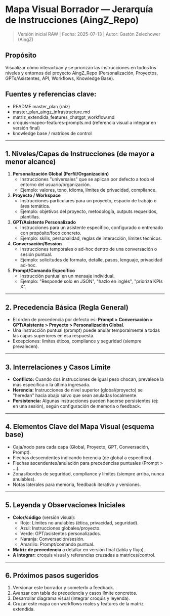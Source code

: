 # Mapa Visual Borrador — Jerarquía de Instrucciones (AingZ_Repo)

> Versión inicial RAW | Fecha: 2025-07-13 | Autor: Gastón Zelechower (AingZ)

## Propósito
Visualizar cómo interactúan y se priorizan las instrucciones en todos los niveles y entornos del proyecto AingZ_Repo (Personalización, Proyectos, GPTs/Asistentes, API, Workflows, Knowledge Base).

## Fuentes y referencias clave:
- README master_plan (raíz)
- master_plan_aingz_infrastructure.md
- matriz_extendida_features_chatgpt_workflow.md
- croquis-mapeo-features-prompts.md (referencia visual a integrar en versión final)
- knowledge base / matrices de control

---

## 1. **Niveles/Capas de Instrucciones (de mayor a menor alcance)**

1. **Personalización Global (Perfil/Organización)**
    - Instrucciones "universales" que se aplican por defecto a todo el entorno del usuario/organización.
    - Ejemplo: valores, tono, idioma, límites de privacidad, compliance.
2. **Proyecto / Workspace**
    - Instrucciones particulares para un proyecto, espacio de trabajo o área temática.
    - Ejemplo: objetivos del proyecto, metodología, outputs requeridos, plantillas.
3. **GPT/Asistente Personalizado**
    - Instrucciones para un asistente específico, configurado o entrenado con propósito/foco concreto.
    - Ejemplo: skills, personalidad, reglas de interacción, límites técnicos.
4. **Conversación/Session**
    - Instrucciones temporales o ad-hoc dentro de una conversación o sesión puntual.
    - Ejemplo: solicitudes de formato, detalle, pasos, lenguaje, privacidad ad-hoc.
5. **Prompt/Comando Específico**
    - Instrucción puntual en un mensaje individual.
    - Ejemplo: "Responde solo en JSON", "hazlo en inglés", "prioriza KPIs X".

---

## 2. **Precedencia Básica (Regla General)**
- El orden de precedencia por defecto es: **Prompt > Conversación > GPT/Asistente > Proyecto > Personalización Global**.
- Una instrucción puntual (prompt) puede anular temporalmente a todas las capas superiores en esa respuesta.
- Excepciones: límites éticos, compliance y seguridad (siempre prevalecen).

---

## 3. **Interrelaciones y Casos Límite**
- **Conflicto:** Cuando dos instrucciones de igual peso chocan, prevalece la más específica o la última ingresada.
- **Herencia:** Instrucciones de nivel superior (global/proyecto) se "heredan" hacia abajo salvo que sean anuladas localmente.
- **Persistencia:** Algunas instrucciones pueden hacerse persistentes (ej: en una sesión), según configuración de memoria o feedback.

---

## 4. **Elementos Clave del Mapa Visual (esquema base)**

- Caja/nodo para cada capa (Global, Proyecto, GPT, Conversación, Prompt).
- Flechas descendentes indicando herencia (de global a específico).
- Flechas ascendentes/anulación para precedencias puntuales (Prompt > ...).
- Zonas/bordes de seguridad, compliance y límites (siempre arriba, nunca anulables).
- Notas laterales para memoria, feedback iterativo y versiones.

---

## 5. **Leyenda y Observaciones Iniciales**
- **Color/código** (versión visual):
    - Rojo: Límites no anulables (ética, privacidad, seguridad).
    - Azul: Instrucciones globales/proyecto.
    - Verde: GPT/asistentes personalizados.
    - Naranja: Conversación/sesión.
    - Amarillo: Prompt/comando puntual.
- **Matriz de precedencia** a detallar en versión final (tabla y flujo).
- **A integrar:** croquis visual y referencias cruzadas a matrices/control.

---

## 6. **Próximos pasos sugeridos**
1. Versionar este borrador y someterlo a feedback.
2. Avanzar con tabla de precedencia y casos límite concretos.
3. Desarrollar diagrama visual (integrar croquis y leyenda).
4. Cruzar este mapa con workflows reales y features de la matriz extendida.

